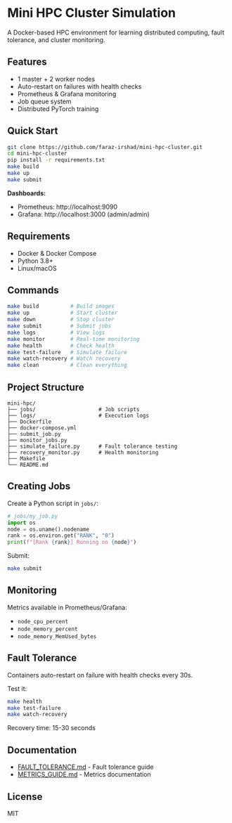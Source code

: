 # Mini HPC Cluster Simulation

A Docker-based HPC environment for learning distributed computing, fault tolerance, and cluster monitoring.

## Features

- 1 master + 2 worker nodes
- Auto-restart on failures with health checks
- Prometheus & Grafana monitoring
- Job queue system
- Distributed PyTorch training

## Quick Start

```bash
git clone https://github.com/faraz-irshad/mini-hpc-cluster.git
cd mini-hpc-cluster
pip install -r requirements.txt
make build
make up
make submit
```

**Dashboards:**
- Prometheus: http://localhost:9090
- Grafana: http://localhost:3000 (admin/admin)

## Requirements

- Docker & Docker Compose
- Python 3.8+
- Linux/macOS

## Commands

```bash
make build          # Build images
make up             # Start cluster
make down           # Stop cluster
make submit         # Submit jobs
make logs           # View logs
make monitor        # Real-time monitoring
make health         # Check health
make test-failure   # Simulate failure
make watch-recovery # Watch recovery
make clean          # Clean everything
```

## Project Structure

```
mini-hpc/
├── jobs/                    # Job scripts
├── logs/                    # Execution logs
├── Dockerfile
├── docker-compose.yml
├── submit_job.py
├── monitor_jobs.py
├── simulate_failure.py      # Fault tolerance testing
├── recovery_monitor.py      # Health monitoring
├── Makefile
└── README.md
```

## Creating Jobs

Create a Python script in `jobs/`:

```python
# jobs/my_job.py
import os
node = os.uname().nodename
rank = os.environ.get("RANK", "0")
print(f"[Rank {rank}] Running on {node}")
```

Submit:
```bash
make submit
```

## Monitoring

Metrics available in Prometheus/Grafana:
- `node_cpu_percent`
- `node_memory_percent`
- `node_memory_MemUsed_bytes`

## Fault Tolerance

Containers auto-restart on failure with health checks every 30s.

Test it:
```bash
make health
make test-failure
make watch-recovery
```

Recovery time: 15-30 seconds

## Documentation

- [FAULT_TOLERANCE.md](FAULT_TOLERANCE.md) - Fault tolerance guide
- [METRICS_GUIDE.md](METRICS_GUIDE.md) - Metrics documentation

## License

MIT

